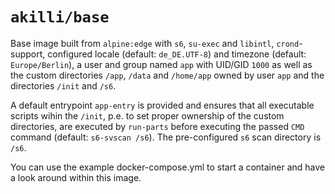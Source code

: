# `akilli/base`

Base image built from `alpine:edge` with `s6`, `su-exec` and `libintl`, `crond`-support, configured locale (default: `de_DE.UTF-8`) and timezone (default: `Europe/Berlin`), a user and group named `app` with UID/GID `1000` as well as the custom directories `/app`, `/data` and `/home/app` owned by user `app` and the directories `/init` and `/s6`.

A default entrypoint `app-entry` is provided and ensures that all executable scripts wihin the `/init`, p.e. to set proper ownership of the custom directories, are executed by `run-parts` before executing the passed `CMD` command (default: `s6-svscan /s6`). The pre-configured `s6` scan directory is `/s6`.

You can use the example docker-compose.yml to start a container and have a look around within this image.
